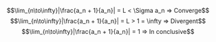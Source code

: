 $$\lim_{n\to\infty}|\frac{a_n + 1}{a_n}| = L < \Sigma a_n => Converge$$
$$\lim_{n\to\infty}|\frac{a_n + 1}{a_n}| = L > 1 = \infty => Divergent$$
$$\lim_{n\to\infty}|\frac{a_n + 1}{a_n}| = 1 => In conclusive$$
